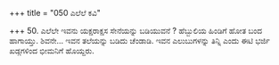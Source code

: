 +++
title = "050 ಎಲೆಲೆ ಕವಿ"

+++
50. ಎಲೆಲೇ ಇವನು ಯಕ್ಷರಾಕ್ಷಸ ಸೇನೆಯನ್ನು ಬಡಿಯುವನೆ ? ಹೆಬ್ಬುಲಿಯ ಹಿಂಡಿಗೆ ಹೋತ ಬಂದ ಹಾಗಾಯ್ತು. ಶಿವನೇ... ಇವನ ತಲೆಯನ್ನು ಬಡಿದು ಚೆಂಡಾಡಿ. ಇವನ ಎಲುಬುಗಳನ್ನು ತಿನ್ನಿ ಎಂದು ಈಟಿ ಭರ್ಜಿ ಖಡ್ಗಗಳಿಂದ ಭೀಮನಿಗೆ ಹೊಯ್ದರು.